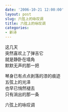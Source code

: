 ```yaml
---
date: '2006-10-21 12:00:00'
layout: post
slug: 六弦上的咏叹调
title: 六弦上的咏叹调
categories:
- 新诗
---
```

这几天  
突然喜欢上了弹吉它  
就是静卧在墙角  
默默无声的那一把 

琴身已有点点剥落的漆的痕迹  
五弦上的光泽  
也早已悄然褪去  
只有淌出的那一条

六弦上的咏叹调
